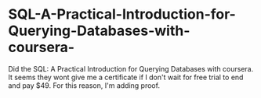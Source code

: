# SQL-A-Practical-Introduction-for-Querying-Databases-with-coursera-

Did the SQL: A Practical Introduction for Querying Databases with coursera. It seems they wont give me a certificate if I don't wait for free trial to end and pay $49. For this reason, I'm adding proof.
